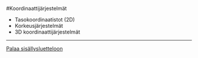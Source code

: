 #Koordinaattijärjestelmät

* Tasokoordinaatistot (2D)
* Korkeusjärjestelmät
* 3D koordinaattijärjestelmät

-----
[Palaa sisällysluetteloon](Sisällysluettelo.md)
